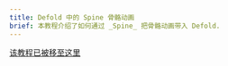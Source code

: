 ```yaml
---
title: Defold 中的 Spine 骨骼动画
brief: 本教程介绍了如何通过 _Spine_ 把骨骼动画带入 Defold.
---
```


[该教程已被移至这里](/extension-spine)
